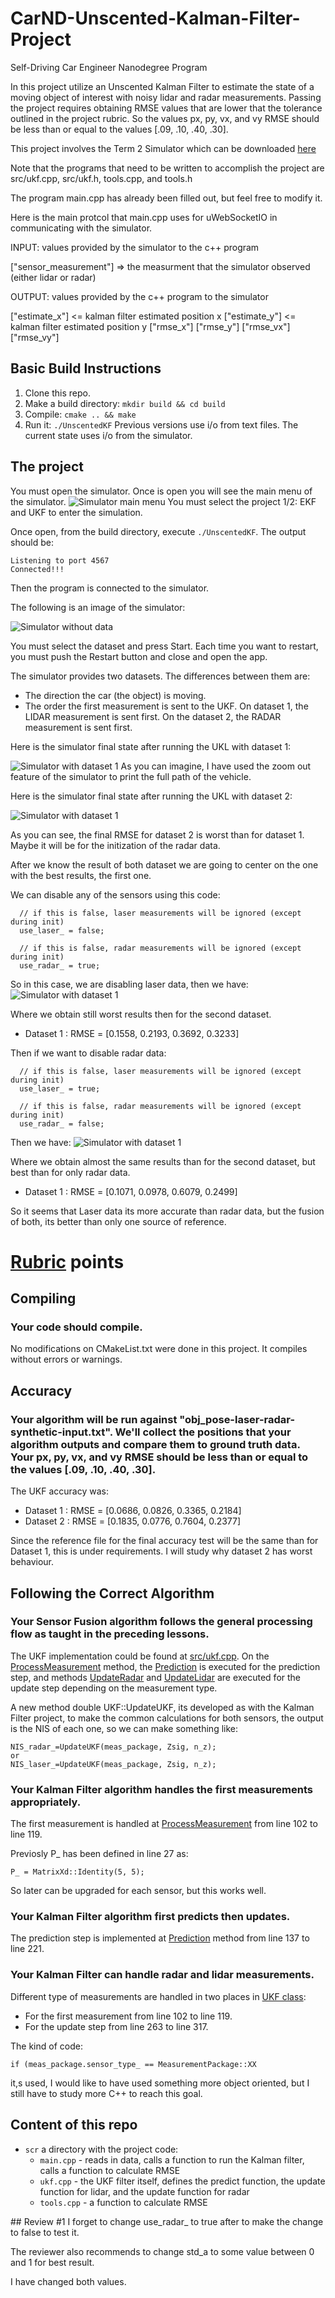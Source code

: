 # CarND-Unscented-Kalman-Filter-Project
Self-Driving Car Engineer Nanodegree Program

In this project utilize an Unscented Kalman Filter to estimate the state of a moving object of interest with noisy lidar and radar measurements. Passing the project requires obtaining RMSE values that are lower that the tolerance outlined in the project rubric. So the values  px, py, vx, and vy RMSE should be less than or equal to the values [.09, .10, .40, .30].

This project involves the Term 2 Simulator which can be downloaded [here](https://github.com/udacity/self-driving-car-sim/releases)

Note that the programs that need to be written to accomplish the project are src/ukf.cpp, src/ukf.h, tools.cpp, and tools.h

The program main.cpp has already been filled out, but feel free to modify it.

Here is the main protcol that main.cpp uses for uWebSocketIO in communicating with the simulator.


INPUT: values provided by the simulator to the c++ program

["sensor_measurement"] => the measurment that the simulator observed (either lidar or radar)


OUTPUT: values provided by the c++ program to the simulator

["estimate_x"] <= kalman filter estimated position x
["estimate_y"] <= kalman filter estimated position y
["rmse_x"]
["rmse_y"]
["rmse_vx"]
["rmse_vy"]

## Basic Build Instructions

1. Clone this repo.
2. Make a build directory: `mkdir build && cd build`
3. Compile: `cmake .. && make`
4. Run it: `./UnscentedKF` Previous versions use i/o from text files.  The current state uses i/o
from the simulator.

## The project
You must open the simulator. Once is open you will see the main menu of the simulator.
![Simulator main menu](images/simulator_main_menu.png)
You must select the project 1/2: EKF and UKF to enter the simulation.

Once open, from the build directory, execute `./UnscentedKF`. The output should be:

```
Listening to port 4567
Connected!!!
```

Then the program is connected to the simulator.

The following is an image of the simulator:

![Simulator without data](images/simulator_intro.png)

You must select the dataset and press Start.
Each time you want to restart, you must push the Restart button and close and open the app.

The simulator provides two datasets. The differences between them are:

- The direction the car (the object) is moving.
- The order the first measurement is sent to the UKF. On dataset 1, the LIDAR measurement is sent first. On the dataset 2, the RADAR measurement is sent first.

Here is the simulator final state after running the UKL with dataset 1:

![Simulator with dataset 1](images/simulator_dataset1.png)
As you can imagine, I have used the zoom out feature of the simulator to print the full path of the vehicle. 

Here is the simulator final state after running the UKL with dataset 2:

![Simulator with dataset 1](images/simulator_dataset2.png)

As you can see, the final RMSE for dataset 2 is worst than for dataset 1. Maybe it will be for the initization of the radar data.

After we know the result of both dataset we are going to center on the one with the best results, the first one.

We can disable any of the sensors using this code:

```
  // if this is false, laser measurements will be ignored (except during init)
  use_laser_ = false;

  // if this is false, radar measurements will be ignored (except during init)
  use_radar_ = true;
```

So in this case, we are disabling laser data, then we have: 
![Simulator with dataset 1](images/simulator_dataset1_without_laser.png)

Where we obtain still worst results then for the second dataset.
- Dataset 1 : RMSE = [0.1558, 0.2193, 0.3692, 0.3233]

Then if we want to disable radar data:
```
  // if this is false, laser measurements will be ignored (except during init)
  use_laser_ = true;

  // if this is false, radar measurements will be ignored (except during init)
  use_radar_ = false;
```

Then we have: 
![Simulator with dataset 1](images/simulator_dataset1_without_radar.png)

Where we obtain almost the same results than for the second dataset, but best than for only radar data.
- Dataset 1 : RMSE = [0.1071, 0.0978, 0.6079, 0.2499]

So it seems that Laser data its more accurate than radar data, but the fusion of both, its better than only one source of reference.

# [Rubric](https://review.udacity.com/#!/rubrics/783/view) points

## Compiling

### Your code should compile.

No modifications on CMakeList.txt were done in this project. It compiles without errors or warnings.

## Accuracy

### Your algorithm will be run against "obj_pose-laser-radar-synthetic-input.txt". We'll collect the positions that your algorithm outputs and compare them to ground truth data. Your px, py, vx, and vy RMSE should be less than or equal to the values [.09, .10, .40, .30].

The UKF accuracy was:

- Dataset 1 : RMSE = [0.0686, 0.0826, 0.3365, 0.2184]
- Dataset 2 : RMSE = [0.1835, 0.0776, 0.7604, 0.2377]

Since the reference file for the final accuracy test will be the same than for Dataset 1, this is under requirements. I will study why dataset 2 has worst behaviour.

## Following the Correct Algorithm

### Your Sensor Fusion algorithm follows the general processing flow as taught in the preceding lessons.

The UKF implementation could be found at [src/ukf.cpp](./src/ukf.cpp). On the [ProcessMeasurement](./src/ukf.cpp#L100) method, the [Prediction](./src/ukf.cpp#L137) is executed for the prediction step, and methods [UpdateRadar](./src/ukf.cpp#L227) and [UpdateLidar](./src/ukf.cpp#L253) are executed for the update step depending on the measurement type.

A new method double UKF::UpdateUKF, its developed as with the Kalman Filter project, to make the common calculations for both sensors, the output is the NIS of each one, so we can make something like:

```
NIS_radar_=UpdateUKF(meas_package, Zsig, n_z);
or
NIS_laser_=UpdateUKF(meas_package, Zsig, n_z);
```
### Your Kalman Filter algorithm handles the first measurements appropriately.

The first measurement is handled at [ProcessMeasurement](src/ukf.cpp#L103) from line 102 to line 119.

Previosly P_ has been defined in line 27 as:
```
P_ = MatrixXd::Identity(5, 5);
```

So later can be upgraded for each sensor, but this works well.

### Your Kalman Filter algorithm first predicts then updates.

The prediction step is implemented at [Prediction](./src/ukf.cpp#L137) method from line 137 to line 221.

### Your Kalman Filter can handle radar and lidar measurements.

Different type of measurements are handled in two places in [UKF class](src/ukf.cpp):

- For the first measurement from line 102 to line 119.
- For the update step from line 263 to line 317. 

The kind of code:
```
if (meas_package.sensor_type_ == MeasurementPackage::XX
```
it,s used, I would like to have used something more object oriented, but I still have to study more C++ to reach this goal.

## Content of this repo
- `scr`  a directory with the project code:
  - `main.cpp` - reads in data, calls a function to run the Kalman filter, calls a function to calculate RMSE
  - `ukf.cpp` - the UKF filter itself, defines the predict function, the update function for lidar, and the update function for radar
  - `tools.cpp` - a function to calculate RMSE

## Review #1
I forget to change use_radar_ to true after to make the change to false to test it.

The reviewer also recommends to change std_a to some value between 0 and 1 for best result.

I have changed both values.